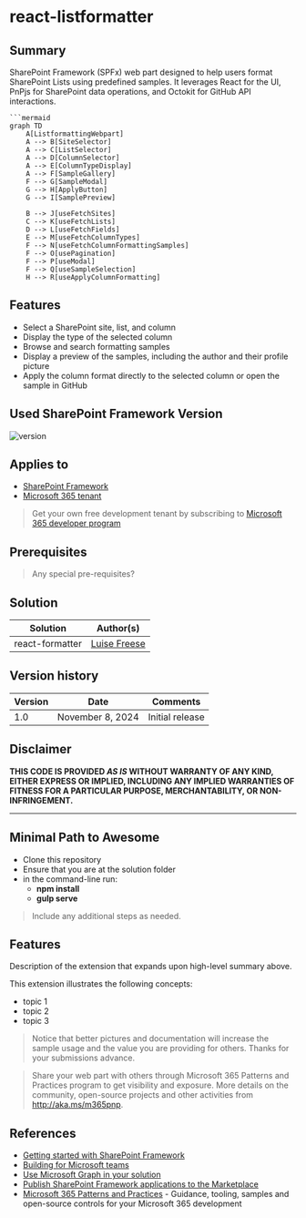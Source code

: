 # react-listformatter

## Summary

 SharePoint Framework (SPFx) web part designed to help users format SharePoint Lists using predefined samples. It leverages React for the UI, PnPjs for SharePoint data operations, and Octokit for GitHub API interactions.

```mermaid
```mermaid
graph TD
    A[ListformattingWebpart]
    A --> B[SiteSelector]
    A --> C[ListSelector]
    A --> D[ColumnSelector]
    A --> E[ColumnTypeDisplay]
    A --> F[SampleGallery]
    F --> G[SampleModal]
    G --> H[ApplyButton]
    G --> I[SamplePreview]

    B --> J[useFetchSites]
    C --> K[useFetchLists]
    D --> L[useFetchFields]
    E --> M[useFetchColumnTypes]
    F --> N[useFetchColumnFormattingSamples]
    F --> O[usePagination]
    F --> P[useModal]
    F --> Q[useSampleSelection]
    H --> R[useApplyColumnFormatting]
```

## Features

- Select a SharePoint site, list, and column
- Display the type of the selected column
- Browse and search formatting samples
- Display a preview of the samples, including the author and their profile picture
- Apply the column format directly to the selected column or open the sample in GitHub

## Used SharePoint Framework Version

![version](https://img.shields.io/badge/version-1.20.0-green.svg)

## Applies to

- [SharePoint Framework](https://aka.ms/spfx)
- [Microsoft 365 tenant](https://docs.microsoft.com/sharepoint/dev/spfx/set-up-your-developer-tenant)

> Get your own free development tenant by subscribing to [Microsoft 365 developer program](http://aka.ms/o365devprogram)

## Prerequisites

> Any special pre-requisites?

## Solution

| Solution    | Author(s)                                               |
| ----------- | ------------------------------------------------------- |
| react-formatter | [Luise Freese](https://linkedin.com/in/luisefreese) |

## Version history

| Version | Date             | Comments        |
| ------- | ---------------- | --------------- |
| 1.0     | November 8, 2024 | Initial release |

## Disclaimer

**THIS CODE IS PROVIDED _AS IS_ WITHOUT WARRANTY OF ANY KIND, EITHER EXPRESS OR IMPLIED, INCLUDING ANY IMPLIED WARRANTIES OF FITNESS FOR A PARTICULAR PURPOSE, MERCHANTABILITY, OR NON-INFRINGEMENT.**

---

## Minimal Path to Awesome

- Clone this repository
- Ensure that you are at the solution folder
- in the command-line run:
  - **npm install**
  - **gulp serve**

> Include any additional steps as needed.

## Features

Description of the extension that expands upon high-level summary above.

This extension illustrates the following concepts:

- topic 1
- topic 2
- topic 3

> Notice that better pictures and documentation will increase the sample usage and the value you are providing for others. Thanks for your submissions advance.

> Share your web part with others through Microsoft 365 Patterns and Practices program to get visibility and exposure. More details on the community, open-source projects and other activities from http://aka.ms/m365pnp.

## References

- [Getting started with SharePoint Framework](https://docs.microsoft.com/en-us/sharepoint/dev/spfx/set-up-your-developer-tenant)
- [Building for Microsoft teams](https://docs.microsoft.com/en-us/sharepoint/dev/spfx/build-for-teams-overview)
- [Use Microsoft Graph in your solution](https://docs.microsoft.com/en-us/sharepoint/dev/spfx/web-parts/get-started/using-microsoft-graph-apis)
- [Publish SharePoint Framework applications to the Marketplace](https://docs.microsoft.com/en-us/sharepoint/dev/spfx/publish-to-marketplace-overview)
- [Microsoft 365 Patterns and Practices](https://aka.ms/m365pnp) - Guidance, tooling, samples and open-source controls for your Microsoft 365 development
